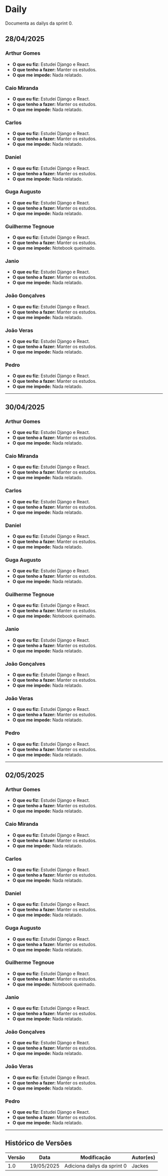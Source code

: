 # Daily

Documenta as dailys da sprint 0.

## 28/04/2025

### Arthur Gomes
- **O que eu fiz:** Estudei Django e React.
- **O que tenho a fazer:** Manter os estudos.
- **O que me impede:** Nada relatado.

### Caio Miranda
- **O que eu fiz:** Estudei Django e React.
- **O que tenho a fazer:** Manter os estudos.
- **O que me impede:** Nada relatado.

### Carlos
- **O que eu fiz:** Estudei Django e React.
- **O que tenho a fazer:** Manter os estudos.
- **O que me impede:** Nada relatado.

### Daniel
- **O que eu fiz:** Estudei Django e React.
- **O que tenho a fazer:** Manter os estudos.
- **O que me impede:** Nada relatado.

### Guga Augusto
- **O que eu fiz:** Estudei Django e React.
- **O que tenho a fazer:** Manter os estudos.
- **O que me impede:** Nada relatado.

### Guilherme Tegnoue
- **O que eu fiz:** Estudei Django e React.
- **O que tenho a fazer:** Manter os estudos.
- **O que me impede:** Notebook queimado.

### Janio
- **O que eu fiz:** Estudei Django e React.
- **O que tenho a fazer:** Manter os estudos.
- **O que me impede:** Nada relatado.

### João Gonçalves
- **O que eu fiz:** Estudei Django e React.
- **O que tenho a fazer:** Manter os estudos.
- **O que me impede:** Nada relatado.

### João Veras
- **O que eu fiz:** Estudei Django e React.
- **O que tenho a fazer:** Manter os estudos.
- **O que me impede:** Nada relatado.

### Pedro
- **O que eu fiz:** Estudei Django e React.
- **O que tenho a fazer:** Manter os estudos.
- **O que me impede:** Nada relatado.

---

## 30/04/2025

### Arthur Gomes
- **O que eu fiz:** Estudei Django e React.
- **O que tenho a fazer:** Manter os estudos.
- **O que me impede:** Nada relatado.

### Caio Miranda
- **O que eu fiz:** Estudei Django e React.
- **O que tenho a fazer:** Manter os estudos.
- **O que me impede:** Nada relatado.

### Carlos
- **O que eu fiz:** Estudei Django e React.
- **O que tenho a fazer:** Manter os estudos.
- **O que me impede:** Nada relatado.

### Daniel
- **O que eu fiz:** Estudei Django e React.
- **O que tenho a fazer:** Manter os estudos.
- **O que me impede:** Nada relatado.

### Guga Augusto
- **O que eu fiz:** Estudei Django e React.
- **O que tenho a fazer:** Manter os estudos.
- **O que me impede:** Nada relatado.

### Guilherme Tegnoue
- **O que eu fiz:** Estudei Django e React.
- **O que tenho a fazer:** Manter os estudos.
- **O que me impede:** Notebook queimado.

### Janio
- **O que eu fiz:** Estudei Django e React.
- **O que tenho a fazer:** Manter os estudos.
- **O que me impede:** Nada relatado.

### João Gonçalves
- **O que eu fiz:** Estudei Django e React.
- **O que tenho a fazer:** Manter os estudos.
- **O que me impede:** Nada relatado.

### João Veras
- **O que eu fiz:** Estudei Django e React.
- **O que tenho a fazer:** Manter os estudos.
- **O que me impede:** Nada relatado.

### Pedro
- **O que eu fiz:** Estudei Django e React.
- **O que tenho a fazer:** Manter os estudos.
- **O que me impede:** Nada relatado.

---

## 02/05/2025

### Arthur Gomes
- **O que eu fiz:** Estudei Django e React.
- **O que tenho a fazer:** Manter os estudos.
- **O que me impede:** Nada relatado.

### Caio Miranda
- **O que eu fiz:** Estudei Django e React.
- **O que tenho a fazer:** Manter os estudos.
- **O que me impede:** Nada relatado.

### Carlos
- **O que eu fiz:** Estudei Django e React.
- **O que tenho a fazer:** Manter os estudos.
- **O que me impede:** Nada relatado.

### Daniel
- **O que eu fiz:** Estudei Django e React.
- **O que tenho a fazer:** Manter os estudos.
- **O que me impede:** Nada relatado.

### Guga Augusto
- **O que eu fiz:** Estudei Django e React.
- **O que tenho a fazer:** Manter os estudos.
- **O que me impede:** Nada relatado.

### Guilherme Tegnoue
- **O que eu fiz:** Estudei Django e React.
- **O que tenho a fazer:** Manter os estudos.
- **O que me impede:** Notebook queimado.

### Janio
- **O que eu fiz:** Estudei Django e React.
- **O que tenho a fazer:** Manter os estudos.
- **O que me impede:** Nada relatado.

### João Gonçalves
- **O que eu fiz:** Estudei Django e React.
- **O que tenho a fazer:** Manter os estudos.
- **O que me impede:** Nada relatado.

### João Veras
- **O que eu fiz:** Estudei Django e React.
- **O que tenho a fazer:** Manter os estudos.
- **O que me impede:** Nada relatado.

### Pedro
- **O que eu fiz:** Estudei Django e React.
- **O que tenho a fazer:** Manter os estudos.
- **O que me impede:** Nada relatado.

---
## Histórico de Versões

| Versão | Data       | Modificação                | Autor(es)         |
|--------|------------|----------------------------|-------------------|
|   1.0  | 19/05/2025 | Adiciona dailys da sprint 0  | Jackes         |